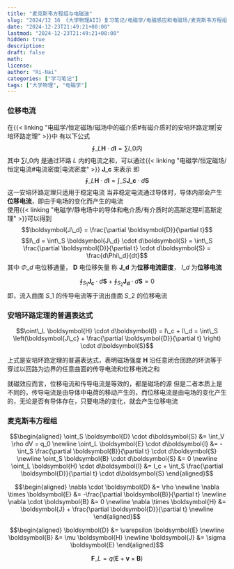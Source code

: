 ```yaml
---
title: "麦克斯韦方程组与电磁波"
slug: "2024/12 16 《大学物理AII》复习笔记/电磁学/电磁感应和电磁场/麦克斯韦方程组与电磁波"
date: "2024-12-23T21:49:21+08:00"
lastmod: "2024-12-23T21:49:21+08:00"
hidden: true
description:
draft: false
math:
license:
author: "Ri-Nai"
categories: ["学习笔记"]
tags: ["大学物理", "电磁学"]
---
```

### 位移电流
在{{< linking "电磁学/恒定磁场/磁场中的磁介质#有磁介质时的安培环路定理|安培环路定理" >}}中
有以下公式
$$\oint\_L \boldsymbol{H} \cdot d\boldsymbol{l} = \sum I\_{\text{0内}}$$
其中 $\sum I\_{\text{0内}}$ 是通过环路 $L$ 内的电流之和，可以通过{{< linking "电磁学/恒定磁场/恒定电流#电流密度|电流密度" >}} $\boldsymbol{J\_c}$ 来表示
即
$$\oint\_L \boldsymbol{H} \cdot d\boldsymbol{l} = \int\_S \boldsymbol{J\_c} \cdot d\boldsymbol{S}$$
这一安培环路定理只适用于稳定电流
当非稳定电流通过导体时，导体内部会产生**位移电流**，即由于电场的变化而产生的电流  
使用{{< linking "电磁学/静电场中的导体和电介质/有介质时的高斯定理#|高斯定理" >}}可以得到  
$$\boldsymbol{J\_d} = \frac{\partial \boldsymbol{D}}{\partial t}$$
$$I\_d = \int\_S \boldsymbol{J\_d} \cdot d\boldsymbol{S} = \int\_S \frac{\partial \boldsymbol{D}}{\partial t} \cdot d\boldsymbol{S} = \frac{d\Phi\_d}{dt}$$
其中 $\Phi\_d$ 电位移通量， $\boldsymbol{D}$ 电位移矢量
称 $\boldsymbol{J\_d}$ 为**位移电流密度**， $I\_d$ 为**位移电流**

$$\oint_{S_1} \boldsymbol{J_c}
\cdot d\boldsymbol{S} + \oint_{S_2} \boldsymbol{J_d} \cdot d\boldsymbol{S} = 0$$
即，流入曲面 $S\_1$ 的传导电流等于流出曲面 $S\_2$ 的位移电流

### 安培环路定理的普遍表达式
$$\oint\_L \boldsymbol{H} \cdot d\boldsymbol{l} = I\_c + I\_d = \int\_S \left(\boldsymbol{J\_c} + \frac{\partial \boldsymbol{D}}{\partial t} \right) \cdot d\boldsymbol{S}$$

上式是安培环路定理的普遍表达式，表明磁场强度 $\boldsymbol{H}$ 沿任意闭合回路的环流等于穿过以回路为边界的任意曲面的传导电流和位移电流之和

就磁效应而言，位移电流和传导电流是等效的，都是磁场的源
但是二者本质上是不同的，传导电流是由导体中电荷的移动产生的，而位移电流是由电场的变化产生的，无论是否有导体存在，只要电场的变化，就会产生位移电流

### 麦克斯韦方程组
$$\begin{aligned}
\oint_S \boldsymbol{D} \cdot d\boldsymbol{S} &= \int_V \rho dV = q_0  \newline 
\oint_L \boldsymbol{E} \cdot d\boldsymbol{l} &= -\int_S \frac{\partial \boldsymbol{B}}{\partial t} \cdot d\boldsymbol{S}  \newline 
\oint_S \boldsymbol{B} \cdot d\boldsymbol{S} &= 0  \newline 
\oint_L \boldsymbol{H} \cdot d\boldsymbol{l} &= I_c + \int_S \frac{\partial \boldsymbol{D}}{\partial t} \cdot d\boldsymbol{S}
\end{aligned}$$


$$\begin{aligned}
\nabla \cdot \boldsymbol{D} &= \rho  \newline 
\nabla \times \boldsymbol{E} &= -\frac{\partial \boldsymbol{B}}{\partial t}  \newline 
\nabla \cdot \boldsymbol{B} &= 0 \newline 
\nabla \times \boldsymbol{H} &= \boldsymbol{J} + \frac{\partial \boldsymbol{D}}{\partial t}  \newline 
\end{aligned}$$

$$\begin{aligned}
\boldsymbol{D} &= \varepsilon \boldsymbol{E}  \newline 
\boldsymbol{B} &= \mu \boldsymbol{H}  \newline 
\boldsymbol{J} &= \sigma \boldsymbol{E}
\end{aligned}$$

$$\boldsymbol{F}\_L = q(\boldsymbol{E} + \boldsymbol{v} \times \boldsymbol{B})$$

